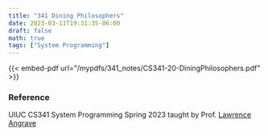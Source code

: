 ```yaml
---
title: "341 Dining Philosophers"
date: 2023-03-11T19:31:35-06:00
draft: false
math: true
tags: ["System Programming"]
---
```


{{< embed-pdf url="/mypdfs/341_notes/CS341-20-DiningPhilosophers.pdf" >}}

### Reference
UIUC CS341 System Programming Spring 2023 taught by Prof. [Lawrence Angrave](https://siebelschool.illinois.edu/about/people/faculty/angrave)